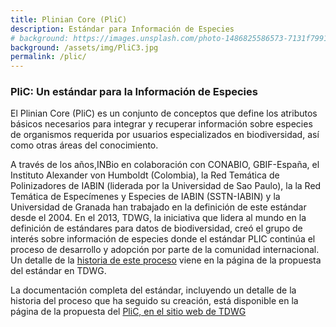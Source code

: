 ```yaml
---
title: Plinian Core (PliC)
description: Estándar para Información de Especies
# background: https://images.unsplash.com/photo-1486825586573-7131f7991bdd?auto=format&w=2000
background: /assets/img/PliC3.jpg 
permalink: /plic/
---
```


### PliC: Un estándar para la Información de Especies

El Plinian Core (PliC) es un conjunto de conceptos que define los atributos básicos necesarios para integrar y recuperar información sobre especies de organismos requerida por usuarios especializados en biodiversidad, así como otras áreas del conocimiento. 

A través de los años,INBio en colaboración con CONABIO, GBIF-España, el Instituto Alexander von Humboldt (Colombia), la Red Temática de Polinizadores de IABIN (liderada por la Universidad de Sao Paulo), la la Red Temática de Especímenes y Especies de IABIN (SSTN-IABIN) y la Universidad de Granada han trabajado en la definición de este estándar desde el 2004. En el 2013, TDWG, la iniciativa que lidera al mundo en la definición de estándares para datos de biodiversidad, creó el grupo de interés sobre información de especies donde el estándar PLIC continúa el proceso de desarrollo y adopción por parte de la comunidad internacional. Un detalle de la [historia de este proceso](https://www.tdwg.org/community/species/plinian-core/#history/context) viene en la página de la propuesta del estándar en TDWG.

La documentación completa del estándar, incluyendo un detalle de la historia del proceso que ha seguido su creación, está disponible en la página de la propuesta del [PliC, en el sitio web de TDWG](https://code.google.com/p/pliniancore)
